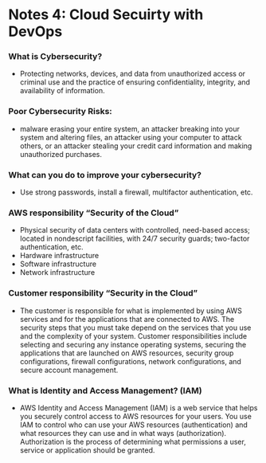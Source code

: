 # Notes 4: Cloud Secuirty with DevOps
### What is Cybersecurity?
- Protecting networks, devices, and data from unauthorized access or criminal use and the practice of ensuring confidentiality, integrity, and availability of information. 
### Poor Cybersecurity Risks: 
- malware erasing your entire system, an attacker breaking into your system and altering files, an attacker using your computer to attack others, or an attacker stealing your credit card information and making unauthorized purchases. 
### What can you do to improve your cybersecurity?
- Use strong passwords, install a firewall, multifactor authentication, etc. 
### AWS responsibility “Security of the Cloud”
- Physical security of data centers with controlled, need-based access; located in nondescript facilities, with 24/7 security guards; two-factor authentication, etc.
- Hardware infrastructure
- Software infrastructure
- Network infrastructure
### Customer responsibility “Security in the Cloud”
- The customer is responsible for what is implemented by using AWS services and for the applications that are connected to AWS. The security steps that you must take depend on the services that you use and the complexity of your system. Customer responsibilities include selecting and securing any instance operating systems, securing the applications that are launched on AWS resources, security group configurations, firewall configurations, network configurations, and secure account management.
### What is Identity and Access Management? (IAM) 
- AWS Identity and Access Management (IAM) is a web service that helps you securely control access to AWS resources for your users. You use IAM to control who can use your AWS resources (authentication) and what resources they can use and in what ways (authorization). Authorization is the process of determining what permissions a user, service or application should be granted.

